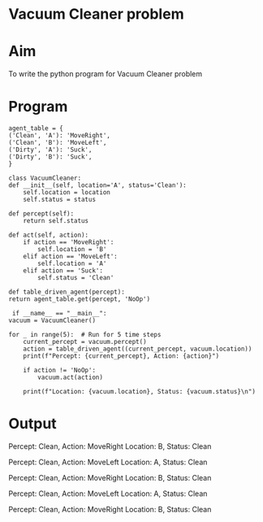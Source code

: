 # Vacuum Cleaner problem
# Aim
To write the python program for Vacuum Cleaner problem
# Program
    agent_table = {
    ('Clean', 'A'): 'MoveRight',
    ('Clean', 'B'): 'MoveLeft',
    ('Dirty', 'A'): 'Suck',
    ('Dirty', 'B'): 'Suck',
    }

    class VacuumCleaner:
    def __init__(self, location='A', status='Clean'):
        self.location = location
        self.status = status

    def percept(self):
        return self.status

    def act(self, action):
        if action == 'MoveRight':
            self.location = 'B'
        elif action == 'MoveLeft':
            self.location = 'A'
        elif action == 'Suck':
            self.status = 'Clean'

    def table_driven_agent(percept):
    return agent_table.get(percept, 'NoOp')

     if __name__ == "__main__":
    vacuum = VacuumCleaner()

    for _ in range(5):  # Run for 5 time steps
        current_percept = vacuum.percept()
        action = table_driven_agent((current_percept, vacuum.location))
        print(f"Percept: {current_percept}, Action: {action}")

        if action != 'NoOp':
            vacuum.act(action)

        print(f"Location: {vacuum.location}, Status: {vacuum.status}\n")
# Output

Percept: Clean, Action: MoveRight
Location: B, Status: Clean

Percept: Clean, Action: MoveLeft
Location: A, Status: Clean

Percept: Clean, Action: MoveRight
Location: B, Status: Clean

Percept: Clean, Action: MoveLeft
Location: A, Status: Clean

Percept: Clean, Action: MoveRight
Location: B, Status: Clean
